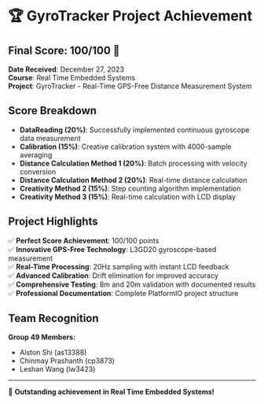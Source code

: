 # 🏆 GyroTracker Project Achievement

## Final Score: 100/100 🎉

**Date Received**: December 27, 2023  
**Course**: Real Time Embedded Systems  
**Project**: GyroTracker - Real-Time GPS-Free Distance Measurement System

## Score Breakdown
- **DataReading (20%)**: Successfully implemented continuous gyroscope data measurement
- **Calibration (15%)**: Creative calibration system with 4000-sample averaging
- **Distance Calculation Method 1 (20%)**: Batch processing with velocity conversion
- **Distance Calculation Method 2 (20%)**: Real-time distance calculation
- **Creativity Method 2 (15%)**: Step counting algorithm implementation
- **Creativity Method 3 (15%)**: Real-time calculation with LCD display

## Project Highlights
✅ **Perfect Score Achievement**: 100/100 points  
✅ **Innovative GPS-Free Technology**: L3GD20 gyroscope-based measurement  
✅ **Real-Time Processing**: 20Hz sampling with instant LCD feedback  
✅ **Advanced Calibration**: Drift elimination for improved accuracy  
✅ **Comprehensive Testing**: 8m and 20m validation with documented results  
✅ **Professional Documentation**: Complete PlatformIO project structure  

## Team Recognition
**Group 49 Members:**
- Alston Shi (as13388)
- Chinmay Prashanth (cp3873)
- Leshan Wang (lw3423)

---

🎯 **Outstanding achievement in Real Time Embedded Systems!** 